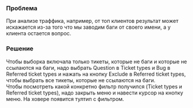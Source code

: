 ### Проблема
При анализе траффика, например, от топ клиентов результат может искажается из-за того что мы заводим баги от своего имени, а у клиента остается вопрос.
### Решение
Чтобы выборка включала только тикеты, которые не баги и которые не ссылаются на баги, надо выбрать Question в Ticket types и Bug в Referred ticket types и нажать на кнопку Exclude в Referred ticket types, чтобы выбрать все тикеты, которые не ссылаются на баги.<br>
Чтобы посмотреть какой конкретно фильтр получился (Ticket types и Referred ticket types), надо закрыть меню и навести курсор на кнопку меню. На ховере появится тултип с фильтром.